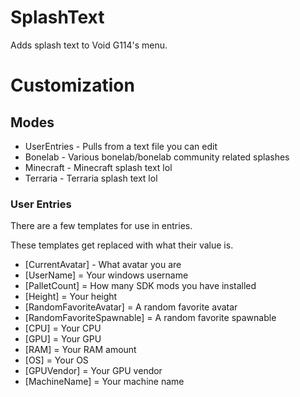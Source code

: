 # SplashText
Adds splash text to Void G114's menu.

# Customization

## Modes
* UserEntries - Pulls from a text file you can edit
* Bonelab - Various bonelab/bonelab community related splashes
* Minecraft - Minecraft splash text lol
* Terraria - Terraria splash text lol

### User Entries
There are a few templates for use in entries.

These templates get replaced with what their value is.

* [CurrentAvatar] - What avatar you are
* [UserName] = Your windows username
* [PalletCount] = How many SDK mods you have installed
* [Height] = Your height
* [RandomFavoriteAvatar] = A random favorite avatar
* [RandomFavoriteSpawnable] = A random favorite spawnable
* [CPU] = Your CPU
* [GPU] = Your GPU
* [RAM] = Your RAM amount
* [OS] = Your OS
* [GPUVendor] = Your GPU vendor
* [MachineName] = Your machine name